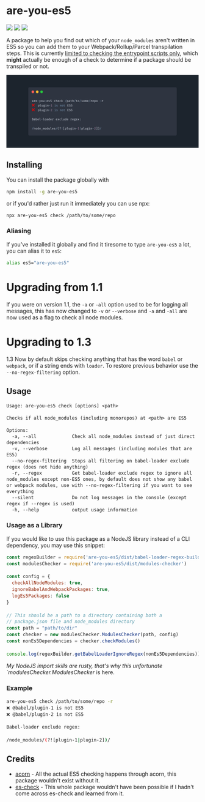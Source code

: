 # are-you-es5
[![](https://img.shields.io/circleci/project/github/obahareth/are-you-es5/master.svg?style=popout)](https://circleci.com/gh/obahareth/are-you-es5)
[![](https://img.shields.io/npm/v/are-you-es5.svg?style=popout)](https://www.npmjs.com/package/are-you-es5)
![](https://img.shields.io/node/v/are-you-es5.svg?style=popout)


A package to help you find out which of your `node_modules` aren't written in ES5 so you can add them to your Webpack/Rollup/Parcel  transpilation steps. This is currently [limited to checking the entrypoint scripts only](https://github.com/obahareth/are-you-es5/issues/2), which **might** actually be enough of a check to determine if a package should be transpiled or not.

![](./.github/assets/example.png)

## Installing

You can install the package globally with

```bash
npm install -g are-you-es5
```

or if you'd rather just run it immediately you can use npx:

```bash
npx are-you-es5 check /path/to/some/repo
```

### Aliasing
If you've installed it globally and find it tiresome to type `are-you-es5` a lot, you can alias it to `es5`:

```bash
alias es5="are-you-es5"
```

# Upgrading from 1.1

If you were on version 1.1, the `-a` or `-all` option used to be for logging all messages, this has now changed to `-v` or `--verbose` and `-a` and `-all` are now used as a flag to check all node modules.

# Upgrading to 1.3

1.3 Now by default skips checking anything that has the word `babel` or `webpack`, or if a string ends with `loader`.
To restore previous behavior use the `--no-regex-filtering` option.

## Usage

```
Usage: are-you-es5 check [options] <path>

Checks if all node_modules (including monorepos) at <path> are ES5

Options:
  -a, --all             Check all node_modules instead of just direct dependencies
  -v, --verbose         Log all messages (including modules that are ES5)
  --no-regex-filtering  Stops all filtering on babel-loader exclude regex (does not hide anything)
  -r, --regex           Get babel-loader exclude regex to ignore all node_modules except non-ES5 ones, by default does not show any babel or webpack modules, use with --no-regex-filtering if you want to see everything
  --silent              Do not log messages in the console (except regex if --regex is used)
  -h, --help            output usage information
```

### Usage as a Library

If you would like to use this package as a NodeJS library instead of a CLI dependency, you may use this snippet:

```js
const regexBuilder = require('are-you-es5/dist/babel-loader-regex-builder')
const modulesChecker = require('are-you-es5/dist/modules-checker')

const config = {
  checkAllNodeModules: true,
  ignoreBabelAndWebpackPackages: true,
  logEs5Packages: false
}

// This should be a path to a directory containing both a 
// package.json file and node_modules directory
const path = "path/to/dir"
const checker = new modulesChecker.ModulesChecker(path, config)
const nonEs5Dependencies = checker.checkModules()

console.log(regexBuilder.getBabelLoaderIgnoreRegex(nonEs5Dependencies))
```

_My NodeJS import skills are rusty, that's why this unfortunate `modulesChecker.ModulesChecker_ is here.

### Example

```bash
are-you-es5 check /path/to/some/repo -r
❌ @babel/plugin-1 is not ES5
❌ @babel/plugin-2 is not ES5

Babel-loader exclude regex:

/node_modules/(?![plugin-1|plugin-2])/
```

## Credits

- [acorn](https://github.com/acornjs/acorn) - All the actual ES5 checking happens through acorn, this package wouldn't exist without it.
- [es-check](https://github.com/dollarshaveclub/es-check) - This whole package wouldn't have been possible if I hadn't come across es-check and learned from it.

